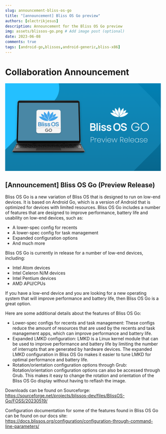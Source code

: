 ```yaml
---
slug: announcement-bliss-os-go
title: "[announcement] Bliss OS Go preview"
authors: [electrikjesus]
description: Announcement for the Bliss OS Go preview
img: assets/blissos-go.png # Add image post (optional)
date: 2023-06-08
comments: true
tags: [android-go,blissos,android-generic,bliss-x86]
---
```


# Collaboration Announcement

![alt text](assets/blissos-go.png "Announcement - Bliss OS Go Preview")

## [Announcement] Bliss OS Go (Preview Release)

Bliss OS Go is a new variation of Bliss OS that is designed to run on low-end devices. It is based on Android Go, which is a version of Android that is optimized for devices with limited resources. Bliss OS Go includes a number of features that are designed to improve performance, battery life and usability on low-end devices, such as:

- A lower-spec config for recents
- A lower-spec config for task management
- Expanded configuration options
- And much more

Bliss OS Go is currently in release for a number of low-end devices, including:

- Intel Atom devices
- Intel Celeron N/M devices
- Intel Pentium devices
- AMD APU/CPUs

If you have a low-end device and you are looking for a new operating system that will improve performance and battery life, then Bliss OS Go is a great option.

Here are some additional details about the features of Bliss OS Go:

- Lower-spec configs for recents and task management: These configs reduce the amount of resources that are used by the recents and task management apps, which can improve performance and battery life.
- Expanded LMKD configuration: LMKD is a Linux kernel module that can be used to improve performance and battery life by limiting the number of interrupts that are generated by hardware devices. The expanded LMKD configuration in Bliss OS Go makes it easier to tune LMKD for optimal performance and battery life.
- Rotation/orientation configuration options through Grub: Rotation/orientation configuration options can also be accessed through Grub. This makes it easy to change the rotation and orientation of the Bliss OS Go display without having to reflash the image.

Downloads can be found on Sourceforge: https://sourceforge.net/projects/blissos-dev/files/BlissOS-Go/FOSS/20230519/

Configuration documentation for some of the features found in Bliss OS Go can be found on our docs site:
https://docs.blissos.org/configuration/configuration-through-command-line-parameters/
